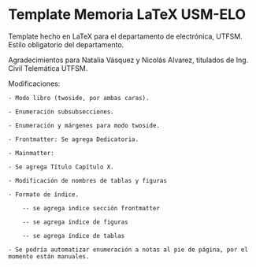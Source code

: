 Template Memoria LaTeX USM-ELO
==============================

Template hecho en LaTeX para el departamento de electrónica, UTFSM. Estilo obligatorio del departamento.

Agradecimientos para Natalia Vásquez y Nicolás Alvarez, titulados de Ing. Civil Telemática UTFSM.

Modificaciones:

	- Modo libro (twoside, por ambas caras).

	- Enumeración subsubsecciones.

	- Enumeración y márgenes para modo twoside.

	- Frontmatter: Se agrega Dedicatoria.

	- Mainmatter: 

	- Se agrega Título Capítulo X.

	- Modificación de nombres de tablas y figuras

	- Formato de índice.

		-- se agrega indice sección frontmatter

		-- se agrega índice de figuras

		-- se agrega índice de tablas

	- Se podría automatizar enumeración a notas al pie de página, por el momento están manuales.

